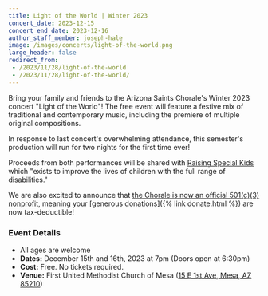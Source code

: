 ```yaml
---
title: Light of the World | Winter 2023
concert_date: 2023-12-15
concert_end_date: 2023-12-16
author_staff_member: joseph-hale
image: /images/concerts/light-of-the-world.png
large_header: false
redirect_from:
 - /2023/11/28/light-of-the-world
 - /2023/11/28/light-of-the-world/
---
```


Bring your family and friends to the Arizona Saints Chorale's Winter 2023
concert "Light of the World"! The free event will feature a festive mix of
traditional and contemporary music, including the premiere of multiple original
compositions.

In response to last concert's overwhelming attendance, this semester's
production will run for two nights for the first time ever!

Proceeds from both performances will be shared with [Raising Special
Kids](https://raisingspecialkids.org/) which "exists to improve the lives of
children with the full range of disabilities."

We are also excited to announce that [the Chorale is now an official 501(c)(3)
nonprofit](https://apps.irs.gov/pub/epostcard/dl/FinalLetter_93-3531070_THESAINTSCHORALEINC_09212023_00.pdf),
meaning your [generous donations]({% link donate.html %}) are now
tax-deductible!

### Event Details
 - All ages are welcome
 - **Dates:** December 15th and 16th, 2023 at 7pm (Doors open at 6:30pm)
 - **Cost:** Free. No tickets required.
 - **Venue:** First United Methodist Church of Mesa ([15 E 1st Ave, Mesa, AZ 85210](https://maps.app.goo.gl/LEpLXCK9koKCnn958))